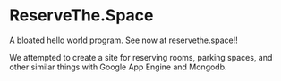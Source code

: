 # ReserveThe.Space

A bloated hello world program. See now at reservethe.space!!

We attempted to create a site for reserving rooms, parking spaces, and other similar things with Google App Engine and Mongodb.
